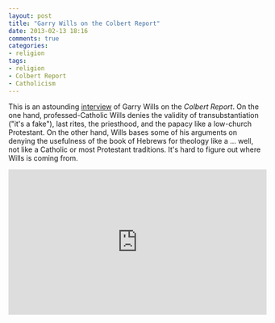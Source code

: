 ```yaml
---
layout: post
title: "Garry Wills on the Colbert Report"
date: 2013-02-13 18:16
comments: true
categories: 
- religion
tags:
- religion
- Colbert Report
- Catholicism
---
```


This is an astounding [interview][] of Garry Wills on the *Colbert
Report*. On the one hand, professed-Catholic Wills denies the validity 
of transubstantiation ("it's a fake"), last rites, the priesthood, and 
the papacy like a low-church Protestant. On the other hand, Wills bases 
some of his arguments on denying the usefulness of the book of Hebrews
for theology like a ... well, not like a Catholic or most Protestant 
traditions. It's hard to figure out where Wills is coming from.

  [interview]: http://www.colbertnation.com/the-colbert-report-videos/423715/february-11-2013/garry-wills
<iframe src="http://media.mtvnservices.com/embed/mgid:cms:video:colbertnation.com:423715" width="512" height="288" frameborder="0"></iframe>
		

